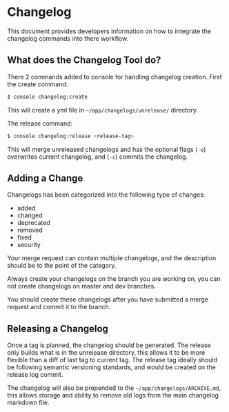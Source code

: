 # Changelog
This document provides developers information on how to integrate the changelog commands into there workflow.

## What does the Changelog Tool do?
There 2 commands added to console for handling changelog creation. First the create command:

```bash
$ console changelog:create
```

This will create a yml file in `~/app/changelogs/unrelease/` directory.

The release command:

```bash
$ console changelog:release <release-tag>
```

This will merge unreleased changelogs and has the optional flags (`-o`) overwrites current changelog, and (`-c`) commits the changelog.

## Adding a Change
Changelogs has been categorized into the following type of changes: 
- added
- changed
- deprecated
- removed
- fixed
- security

Your merge request can contain multiple changelogs, and the description should be to the point of the category.

Always create your changelogs on the branch you are working on, you can not create changelogs on master and dev branches.

You should create these changelogs after you have submitted a merge request and commit it to the branch.

## Releasing a Changelog

Once a tag is planned, the changelog should be generated. The release only builds what is in the unrelease directory, this allows it to be more flexible than a diff of last tag to current tag.
The release tag ideally should be following semantic versioning standards, and would be created on the release log commit.

The changelog will also be prepended to the `~/app/changelogs/ARCHIVE.md`, this allows storage and ability to remove old logs from the main changelog markdown file.

